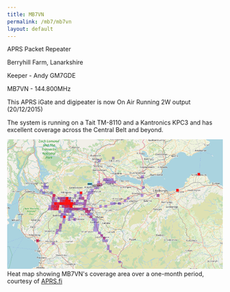 ```yaml
---
title: MB7VN
permalink: /mb7/mb7vn
layout: default
---
```


APRS Packet Repeater

Berryhill Farm, Lanarkshire

Keeper - Andy GM7GDE

MB7VN - 144.800MHz

This APRS iGate and digipeater is now On Air Running 2W output (20/12/2015)

The system is running on a Tait TM-8110 and a Kantronics KPC3 and has excellent coverage across the Central Belt and beyond.

![Heat map](/mb7/mb7vn_coverage.png)
Heat map showing MB7VN's coverage area over a one-month period, courtesy of [APRS.fi](https://aprs.fi/#!v=heard&call=a%2FMB7VN&timerange=3600&tail=3600)
